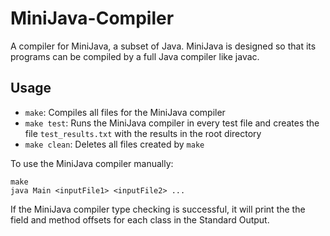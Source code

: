 # MiniJava-Compiler
A compiler for MiniJava, a subset of Java. MiniJava is designed so that its programs can be compiled by a full Java compiler like javac.


## Usage

- `make`: Compiles all files for the MiniJava compiler
- `make test`: Runs the MiniJava compiler in every test file and creates the file `test_results.txt` with the results in the root directory
- `make clean`: Deletes all files created by `make`

To use the MiniJava compiler manually:
```
make
java Main <inputFile1> <inputFile2> ...
```

If the MiniJava compiler type checking is successful, it will print the the field and method offsets for each class in the Standard Output.
